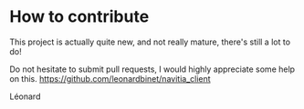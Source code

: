 How to contribute
=================

This project is actually quite new, and not really mature, there's still a lot to do!

Do not hesitate to submit pull requests, I would highly appreciate some help on this.
https://github.com/leonardbinet/navitia_client

Léonard
